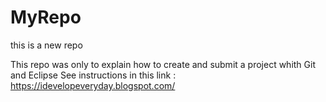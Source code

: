# MyRepo
this is a new repo 

This repo was only to explain how to create and submit a project whith Git and Eclipse 
See instructions in this link : https://idevelopeveryday.blogspot.com/

